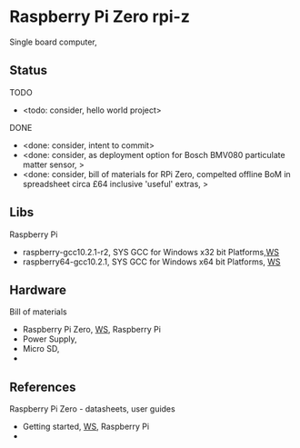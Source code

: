 # Raspberry Pi Zero rpi-z

Single board computer, 

## Status

TODO
* <todo: consider, hello world project>

DONE
* <done: consider, intent to commit>
* <done: consider, as deployment option for Bosch BMV080 particulate matter sensor, >
* <done: consider, bill of materials for RPi Zero, compelted offline BoM in spreadsheet circa £64 inclusive 'useful' extras, >

## Libs

Raspberry Pi
* raspberry-gcc10.2.1-r2, SYS GCC for Windows x32 bit Platforms,[WS](https://sysprogs.com/getfile/2076/raspberry-gcc10.2.1-r2.exe/)
* raspberry64-gcc10.2.1, SYS GCC for Windows x64 bit Platforms, [WS](https://sysprogs.com/getfile/1804/raspberry64-gcc10.2.1.exe)

## Hardware

Bill of materials
* Raspberry Pi Zero, [WS](https://www.raspberrypi.com/products/raspberry-pi-zero/), Raspberry Pi
* Power Supply, 
* Micro SD, 
* 

## References

Raspberry Pi Zero - datasheets, user guides
* Getting started, [WS](https://www.raspberrypi.com/documentation/computers/getting-started.html), Raspberry Pi
* 